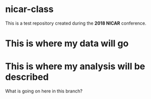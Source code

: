 # nicar-class
This is a test repository created during the **2018 NICAR** conference.

# This is where my data will go

# This is where my analysis will be described 


What is going on here in this branch?
